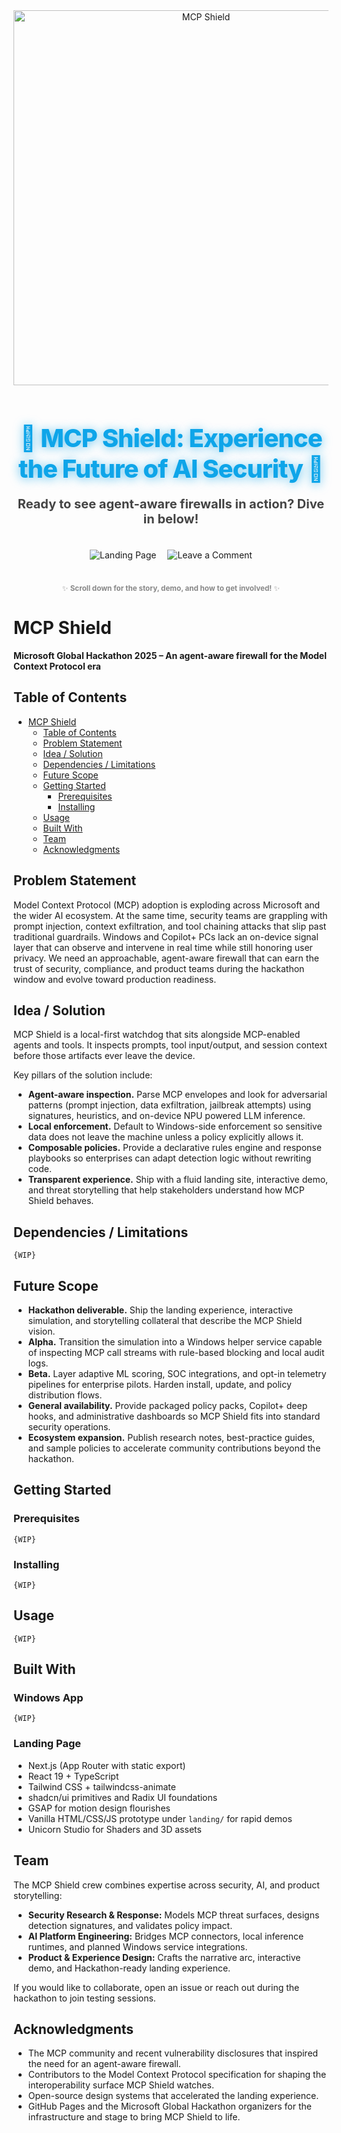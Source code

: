 <div align="center" style="margin-bottom: 2em;">
  
  <img src="assets/mcp-shield-banner.gif" alt="MCP Shield" width="600" loop=infinite/>
  
  <h1 align="center" style="font-size:2.5rem; font-weight:800; margin: 1.5em 0 0.5em 0; letter-spacing: -1px; color: #0ea5e9; text-shadow: 0 2px 16px #0ea5e9aa;">🚨 MCP Shield: Experience the Future of AI Security 🚨</h1>
  
  <p align="center" style="font-size:1.25rem; color:#444; margin-bottom:1.5em;">
    <strong>Ready to see agent-aware firewalls in action? Dive in below!</strong>
  </p>
  
  <a href="https://jitha-afk.github.io/MCPShield/" target="_blank" style="text-decoration:none;">
    <img src="https://img.shields.io/badge/🌐%20Explore%20Landing%20Page-0ea5e9?style=for-the-badge&logo=vercel&logoColor=white" alt="Landing Page" style="margin:0.5em;"/>
  </a>

  <a href="https://innovationstudio.microsoft.com/hackathons/hackathon2025/project/95945" target="_blank" style="text-decoration:none;">
    <img src="https://img.shields.io/badge/💬%20Like%20the%20Idea%3F%20Leave%20a%20Comment-0ea5e9?style=for-the-badge&logo=microsoft&logoColor=white" alt="Leave a Comment" style="margin:0.5em;"/>
  </a>
  
  <br/>

  <br/>

  <sub style="color:#888;">✨ <b>Scroll down for the story, demo, and how to get involved!</b> ✨</sub>
  
</div>

# MCP Shield

**Microsoft Global Hackathon 2025 – An agent-aware firewall for the Model Context Protocol era**

## Table of Contents
- [MCP Shield](#mcp-shield)
  - [Table of Contents](#table-of-contents)
  - [Problem Statement](#problem-statement)
  - [Idea / Solution](#idea--solution)
  - [Dependencies / Limitations](#dependencies--limitations)
  - [Future Scope](#future-scope)
  - [Getting Started](#getting-started)
    - [Prerequisites](#prerequisites)
    - [Installing](#installing)
  - [Usage](#usage)
  - [Built With](#built-with)
  - [Team](#team)
  - [Acknowledgments](#acknowledgments)

## Problem Statement

Model Context Protocol (MCP) adoption is exploding across Microsoft and the wider AI ecosystem. At the same time, security teams are grappling with prompt injection, context exfiltration, and tool chaining attacks that slip past traditional guardrails. Windows and Copilot+ PCs lack an on-device signal layer that can observe and intervene in real time while still honoring user privacy. We need an approachable, agent-aware firewall that can earn the trust of security, compliance, and product teams during the hackathon window and evolve toward production readiness.

## Idea / Solution

MCP Shield is a local-first watchdog that sits alongside MCP-enabled agents and tools. It inspects prompts, tool input/output, and session context before those artifacts ever leave the device.

Key pillars of the solution include:

- **Agent-aware inspection.** Parse MCP envelopes and look for adversarial patterns (prompt injection, data exfiltration, jailbreak attempts) using signatures, heuristics, and on-device NPU powered LLM inference.
- **Local enforcement.** Default to Windows-side enforcement so sensitive data does not leave the machine unless a policy explicitly allows it.
- **Composable policies.** Provide a declarative rules engine and response playbooks so enterprises can adapt detection logic without rewriting code.
- **Transparent experience.** Ship with a fluid landing site, interactive demo, and threat storytelling that help stakeholders understand how MCP Shield behaves.


## Dependencies / Limitations

`{WIP}`

## Future Scope

- **Hackathon deliverable.** Ship the landing experience, interactive simulation, and storytelling collateral that describe the MCP Shield vision.
- **Alpha.** Transition the simulation into a Windows helper service capable of inspecting MCP call streams with rule-based blocking and local audit logs.
- **Beta.** Layer adaptive ML scoring, SOC integrations, and opt-in telemetry pipelines for enterprise pilots. Harden install, update, and policy distribution flows.
- **General availability.** Provide packaged policy packs, Copilot+ deep hooks, and administrative dashboards so MCP Shield fits into standard security operations.
- **Ecosystem expansion.** Publish research notes, best-practice guides, and sample policies to accelerate community contributions beyond the hackathon.

## Getting Started

### Prerequisites

`{WIP}`

### Installing

`{WIP}`

## Usage

`{WIP}`

## Built With

### Windows App

`{WIP}`

### Landing Page

- Next.js (App Router with static export)
- React 19 + TypeScript
- Tailwind CSS + tailwindcss-animate
- shadcn/ui primitives and Radix UI foundations
- GSAP for motion design flourishes
- Vanilla HTML/CSS/JS prototype under `landing/` for rapid demos
- Unicorn Studio for Shaders and 3D assets

## Team

The MCP Shield crew combines expertise across security, AI, and product storytelling:

- **Security Research & Response:** Models MCP threat surfaces, designs detection signatures, and validates policy impact.
- **AI Platform Engineering:** Bridges MCP connectors, local inference runtimes, and planned Windows service integrations.
- **Product & Experience Design:** Crafts the narrative arc, interactive demo, and Hackathon-ready landing experience.

If you would like to collaborate, open an issue or reach out during the hackathon to join testing sessions.

## Acknowledgments

- The MCP community and recent vulnerability disclosures that inspired the need for an agent-aware firewall.
- Contributors to the Model Context Protocol specification for shaping the interoperability surface MCP Shield watches.
- Open-source design systems that accelerated the landing experience.
- GitHub Pages and the Microsoft Global Hackathon organizers for the infrastructure and stage to bring MCP Shield to life.

